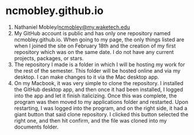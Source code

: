 # ncmobley.github.io

1. Nathaniel Mobley/ncmobley@my.waketech.edu
2. My GitHub account is public and has only one repository named ncmobley.github.io. When going to my page, the only things listed are when I joined the site on February 18th and the creation of my first repository which was on the same date. I do not have any current projects, packages, or stars. 
3. The repository I made is a folder in which I will be hosting my work for the rest of the semester. This folder will be hosted online and via my desktop. I can make changes to it via the Mac desktop app. 
4. On my Macbook, it was very simple to clone the repository. I installed the GitHub desktop app, and then once it had been installed, I logged into the app and let it finish italicizing. Once this was complete, the program was then moved to my applications folder and restarted. Upon restarting, I was logged into the program, and on the right side, it had a giant button that said clone repository. I clicked this button selected the right one, and then hit confirm, and the file was cloned into my documents folder. 
